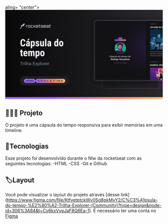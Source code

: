 <p> aling= "center">
<img src=".github/preview.png" alt="Demonstração do projeto" widht="100%" />
</p>

## 👩🏻‍💻 Projeto

O projeto é uma cápsula do tempo responsiva para exibir memórias em uma timeline.

## 🚀Tecnologias

Esse projeto foi desenvolvido durante o Nlw da rocketseat com as seguintes tecnologias:
-HTML
-CSS
-Git e Github

## 🏷️Layout

Você pode visualizar o layout do projeto através
[desse link] (https://www.figma.com/file/KtfvetptckWv0Sg8pkMvY2/C%C3%A1psula-do-tempo-%E2%80%A2-Trilha-Explorer-(Community)?type=design&node-id=306%3A84&t=Cv6kxVvpJaF8Q6Ea-1).
É necessário ter uma conta no [Figma](https://www.figma.com)

